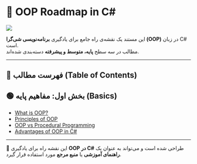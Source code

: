 ﻿# 🚀 OOP Roadmap in C#

![](../OOP_Roadmap.jpg)

این مستند یک نقشه‌ی راه جامع برای یادگیری **برنامه‌نویسی شی‌گرا (OOP)** در زبان C# است.  
مطالب در سه سطح **پایه، متوسط و پیشرفته** دسته‌بندی شده‌اند.

---

## 📑 فهرست مطالب (Table of Contents)


## 🟢 بخش اول: مفاهیم پایه (Basics)

- [What is OOP?](./01_Intro/README.md#what-is-oop)
- [Principles of OOP](./01_Intro/README.md#principles-of-oop-encapsulation-inheritance-polymorphism-abstraction)
- [OOP vs Procedural Programming](./01_Intro/README.md#oop-vs-procedural-programming)
- [Advantages of OOP in C#](./01_Intro/README.md#advantages-of-oop-in-c)




---

📌 این نقشه راه برای یادگیری **OOP در C#** طراحی شده است و می‌تواند به عنوان یک **راهنمای آموزشی** یا **منبع مرجع** مورد استفاده قرار گیرد.
